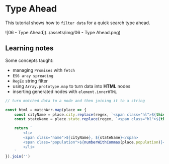 # Type Ahead

This tutorial shows how to `filter data` for a quick search type ahead.

![06 - Type Ahead](../assets/img/06 - Type Ahead.png)

## Learning notes

Some concepts taught:

- managing `Promises` with `fetch`
- `ES6 aray spreading`
- `RegEx` string filter
- using `Array.prototype.map` to turn data into **HTML** nodes
- inserting generated nodes with `element.innerHTML`

```javascript
// turn matched data to a node and then joining it to a string

const html = matchArr.map(place => {
    const cityName = place.city.replace(regex, `<span class="hl">${this.value}</span>`)
    const stateName = place.state.replace(regex, `<span class="hl">${this.value}</span>`)

    return `
        <li>
        <span class="name">${cityName}, ${stateName}</span>
        <span class="population">${numberWithCommas(place.population)}</span>
        </li>
    `
}).join('')
```



